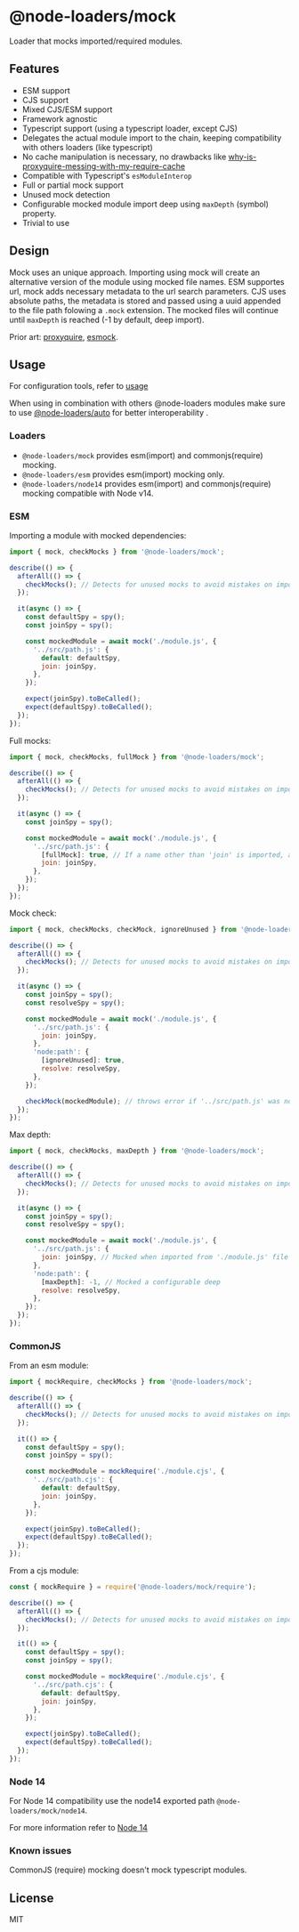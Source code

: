 # @node-loaders/mock

Loader that mocks imported/required modules.

## Features

- ESM support
- CJS support
- Mixed CJS/ESM support
- Framework agnostic
- Typescript support (using a typescript loader, except CJS)
- Delegates the actual module import to the chain, keeping compatibility with others loaders (like typescript)
- No cache manipulation is necessary, no drawbacks like [why-is-proxyquire-messing-with-my-require-cache](https://github.com/thlorenz/proxyquire#why-is-proxyquire-messing-with-my-require-cache)
- Compatible with Typescript's `esModuleInterop`
- Full or partial mock support
- Unused mock detection
- Configurable mocked module import deep using `maxDepth` (symbol) property. 
- Trivial to use

## Design

Mock uses an unique approach.
Importing using mock will create an alternative version of the module using mocked file names.
ESM supportes url, mock adds necessary metadata to the url search parameters. CJS uses absolute paths, the metadata is stored and passed using a uuid appended to the file path folowing a `.mock` extension.
The mocked files will continue until `maxDepth` is reached (-1 by default, deep import).

Prior art: [proxyquire](https://github.com/thlorenz/proxyquire), [esmock](https://github.com/iambumblehead/esmock).

## Usage

For configuration tools, refer to [usage](https://github.com/node-loaders/loaders#usage)

When using in combination with others @node-loaders modules make sure to use [@node-loaders/auto](https://github.com/node-loaders/loaders/tree/main/workspaces/auto#node-loadersauto) for better interoperability .

### Loaders

- `@node-loaders/mock` provides esm(import) and commonjs(require) mocking.
- `@node-loaders/esm` provides esm(import) mocking only.
- `@node-loaders/node14` provides esm(import) and commonjs(require) mocking compatible with Node v14.

### ESM

Importing a module with mocked dependencies:

```js
import { mock, checkMocks } from '@node-loaders/mock';

describe(() => {
  afterAll(() => {
    checkMocks(); // Detects for unused mocks to avoid mistakes on import changes.
  });

  it(async () => {
    const defaultSpy = spy();
    const joinSpy = spy();

    const mockedModule = await mock('./module.js', {
      '../src/path.js': {
        default: defaultSpy,
        join: joinSpy,
      },
    });

    expect(joinSpy).toBeCalled();
    expect(defaultSpy).toBeCalled();
  });
});
```

Full mocks:

```js
import { mock, checkMocks, fullMock } from '@node-loaders/mock';

describe(() => {
  afterAll(() => {
    checkMocks(); // Detects for unused mocks to avoid mistakes on import changes.
  });

  it(async () => {
    const joinSpy = spy();

    const mockedModule = await mock('./module.js', {
      '../src/path.js': {
        [fullMock]: true, // If a name other than 'join' is imported, a 'Module does not provide an export named' is thrown.
        join: joinSpy,
      },
    });
  });
});
```

Mock check:

```js
import { mock, checkMocks, checkMock, ignoreUnused } from '@node-loaders/mock';

describe(() => {
  afterAll(() => {
    checkMocks(); // Detects for unused mocks to avoid mistakes on import changes.
  });

  it(async () => {
    const joinSpy = spy();
    const resolveSpy = spy();

    const mockedModule = await mock('./module.js', {
      '../src/path.js': {
        join: joinSpy,
      },
      'node:path': {
        [ignoreUnused]: true,
        resolve: resolveSpy,
      },
    });

    checkMock(mockedModule); // throws error if '../src/path.js' was not imported but not on 'node:path'
  });
});
```

Max depth:

```js
import { mock, checkMocks, maxDepth } from '@node-loaders/mock';

describe(() => {
  afterAll(() => {
    checkMocks(); // Detects for unused mocks to avoid mistakes on import changes.
  });

  it(async () => {
    const joinSpy = spy();
    const resolveSpy = spy();

    const mockedModule = await mock('./module.js', {
      '../src/path.js': {
        join: joinSpy, // Mocked when imported from './module.js' file only
      },
      'node:path': {
        [maxDepth]: -1, // Mocked a configurable deep
        resolve: resolveSpy,
      },
    });
  });
});
```

### CommonJS

From an esm module:

```js
import { mockRequire, checkMocks } from '@node-loaders/mock';

describe(() => {
  afterAll(() => {
    checkMocks(); // Detects for unused mocks to avoid mistakes on import changes.
  });

  it(() => {
    const defaultSpy = spy();
    const joinSpy = spy();

    const mockedModule = mockRequire('./module.cjs', {
      '../src/path.cjs': {
        default: defaultSpy,
        join: joinSpy,
      },
    });

    expect(joinSpy).toBeCalled();
    expect(defaultSpy).toBeCalled();
  });
});
```

From a cjs module:

```cjs
const { mockRequire } = require('@node-loaders/mock/require');

describe(() => {
  afterAll(() => {
    checkMocks(); // Detects for unused mocks to avoid mistakes on import changes.
  });

  it(() => {
    const defaultSpy = spy();
    const joinSpy = spy();

    const mockedModule = mockRequire('./module.cjs', {
      '../src/path.cjs': {
        default: defaultSpy,
        join: joinSpy,
      },
    });

    expect(joinSpy).toBeCalled();
    expect(defaultSpy).toBeCalled();
  });
});
```

### Node 14

For Node 14 compatibility use the node14 exported path `@node-loaders/mock/node14`.

For more information refer to [Node 14](https://github.com/node-loaders/loaders#node_14)

### Known issues

CommonJS (require) mocking doesn't mock typescript modules.

## License

MIT
